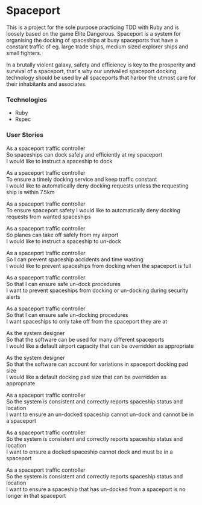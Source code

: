 # Spaceport

This is a project for the sole purpose practicing TDD with Ruby and is loosely based on the game Elite Dangerous. 
Spaceport is a system for organising the docking of spaceships at busy spaceports that have a constant traffic of 
eg. large trade ships, medium sized explorer ships and small fighters.   
 
In a brutally violent galaxy, safety and efficiency is key to the prosperity and survival of a spaceport, that's why 
our unrivalled spaceport docking technology should be used by all spaceports that harbor the utmost care for their 
inhabitants and associates. 


### Technologies

* Ruby
* Rspec

### User Stories

As a spaceport traffic controller   
So spaceships can dock safely and efficiently at my spaceport   
I would like to instruct a spaceship to dock   

As a spaceport traffic controller   
To ensure a timely docking service and keep traffic constant   
I would like to automatically deny docking requests unless the requesting ship is within 7.5km

As a spaceport traffic controller   
To ensure spaceport safety
I would like to automatically deny docking requests from wanted spaceships

As a spaceport traffic controller   
So planes can take off safely from my airport   
I would like to instruct a spaceship to un-dock

As a spaceport traffic controller   
So I can prevent spaceship accidents and time wasting   
I would like to prevent spaceships from docking when the spaceport is full

As a spaceport traffic controller   
So that I can ensure safe un-dock procedures   
I want to prevent spaceships from docking or un-docking during security alerts

As a spaceport traffic controller   
So that I can ensure safe un-docking procedures   
I want spaceships to only take off from the spaceport they are at

As the system designer   
So that the software can be used for many different spaceports   
I would like a default airport capacity that can be overridden as appropriate

As the system designer   
So that the software can account for variations in spaceport docking pad size   
I would like a default docking pad size that can be overridden as appropriate
 
As a spaceport traffic controller   
So the system is consistent and correctly reports spaceship status and location   
I want to ensure an un-docked spaceship cannot un-dock and cannot be in a spaceport

As a spaceport traffic controller   
So the system is consistent and correctly reports spaceship status and location   
I want to ensure a docked spaceship cannot dock and must be in a spaceport

As a spaceport traffic controller   
So the system is consistent and correctly reports spaceship status and location   
I want to ensure a spaceship that has un-docked from a spaceport is no longer in that spaceport